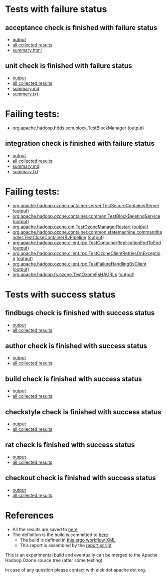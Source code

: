 # Tests with failure status

## acceptance check is finished with failure status

   * [output](https://raw.githubusercontent.com/elek/ozone-ci/master/pr/pr-hdds-2067-fv87d/acceptance/output.log)
   * [all collected results](https://github.com/elek/ozone-ci/tree/master/pr/pr-hdds-2067-fv87d/acceptance)
   * [summary.html](https://elek.github.io/ozone-ci/pr/pr-hdds-2067-fv87d/acceptance/summary.html)


## unit check is finished with failure status

   * [output](https://raw.githubusercontent.com/elek/ozone-ci/master/pr/pr-hdds-2067-fv87d/unit/output.log)
   * [all collected results](https://github.com/elek/ozone-ci/tree/master/pr/pr-hdds-2067-fv87d/unit)
   * [summary.md](https://github.com/elek/ozone-ci/tree/master/pr/pr-hdds-2067-fv87d/unit/summary.md)
   * [summary.txt](https://github.com/elek/ozone-ci/tree/master/pr/pr-hdds-2067-fv87d/unit/summary.txt)

# Failing tests: 

 * [org.apache.hadoop.hdds.scm.block.TestBlockManager](/tmp/log/pr/pr-hdds-2067-fv87d/unit/workdir/hadoop-hdds/server-scm/org.apache.hadoop.hdds.scm.block.TestBlockManager.txt) ([output](/tmp/log/pr/pr-hdds-2067-fv87d/unit/workdir/hadoop-hdds/server-scm/org.apache.hadoop.hdds.scm.block.TestBlockManager-output.txt/))

## integration check is finished with failure status

   * [output](https://raw.githubusercontent.com/elek/ozone-ci/master/pr/pr-hdds-2067-fv87d/integration/output.log)
   * [all collected results](https://github.com/elek/ozone-ci/tree/master/pr/pr-hdds-2067-fv87d/integration)
   * [summary.md](https://github.com/elek/ozone-ci/tree/master/pr/pr-hdds-2067-fv87d/integration/summary.md)
   * [summary.txt](https://github.com/elek/ozone-ci/tree/master/pr/pr-hdds-2067-fv87d/integration/summary.txt)

# Failing tests: 

 * [org.apache.hadoop.ozone.container.server.TestSecureContainerServer](/tmp/log/pr/pr-hdds-2067-fv87d/integration/workdir/hadoop-ozone/integration-test/org.apache.hadoop.ozone.container.server.TestSecureContainerServer.txt) ([output](/tmp/log/pr/pr-hdds-2067-fv87d/integration/workdir/hadoop-ozone/integration-test/org.apache.hadoop.ozone.container.server.TestSecureContainerServer-output.txt/))
 * [org.apache.hadoop.ozone.container.common.TestBlockDeletingService](/tmp/log/pr/pr-hdds-2067-fv87d/integration/workdir/hadoop-ozone/integration-test/org.apache.hadoop.ozone.container.common.TestBlockDeletingService.txt) ([output](/tmp/log/pr/pr-hdds-2067-fv87d/integration/workdir/hadoop-ozone/integration-test/org.apache.hadoop.ozone.container.common.TestBlockDeletingService-output.txt/))
 * [org.apache.hadoop.ozone.om.TestOzoneManagerRestart](/tmp/log/pr/pr-hdds-2067-fv87d/integration/workdir/hadoop-ozone/integration-test/org.apache.hadoop.ozone.om.TestOzoneManagerRestart.txt) ([output](/tmp/log/pr/pr-hdds-2067-fv87d/integration/workdir/hadoop-ozone/integration-test/org.apache.hadoop.ozone.om.TestOzoneManagerRestart-output.txt/))
 * [org.apache.hadoop.ozone.container.common.statemachine.commandhandler.TestCloseContainerByPipeline](/tmp/log/pr/pr-hdds-2067-fv87d/integration/workdir/hadoop-ozone/integration-test/org.apache.hadoop.ozone.container.common.statemachine.commandhandler.TestCloseContainerByPipeline.txt) ([output](/tmp/log/pr/pr-hdds-2067-fv87d/integration/workdir/hadoop-ozone/integration-test/org.apache.hadoop.ozone.container.common.statemachine.commandhandler.TestCloseContainerByPipeline-output.txt/))
 * [org.apache.hadoop.ozone.client.rpc.TestContainerReplicationEndToEnd](/tmp/log/pr/pr-hdds-2067-fv87d/integration/workdir/hadoop-ozone/integration-test/org.apache.hadoop.ozone.client.rpc.TestContainerReplicationEndToEnd.txt) ([output](/tmp/log/pr/pr-hdds-2067-fv87d/integration/workdir/hadoop-ozone/integration-test/org.apache.hadoop.ozone.client.rpc.TestContainerReplicationEndToEnd-output.txt/))
 * [org.apache.hadoop.ozone.client.rpc.TestOzoneClientRetriesOnException](/tmp/log/pr/pr-hdds-2067-fv87d/integration/workdir/hadoop-ozone/integration-test/org.apache.hadoop.ozone.client.rpc.TestOzoneClientRetriesOnException.txt) ([output](/tmp/log/pr/pr-hdds-2067-fv87d/integration/workdir/hadoop-ozone/integration-test/org.apache.hadoop.ozone.client.rpc.TestOzoneClientRetriesOnException-output.txt/))
 * [org.apache.hadoop.ozone.client.rpc.TestFailureHandlingByClient](/tmp/log/pr/pr-hdds-2067-fv87d/integration/workdir/hadoop-ozone/integration-test/org.apache.hadoop.ozone.client.rpc.TestFailureHandlingByClient.txt) ([output](/tmp/log/pr/pr-hdds-2067-fv87d/integration/workdir/hadoop-ozone/integration-test/org.apache.hadoop.ozone.client.rpc.TestFailureHandlingByClient-output.txt/))
 * [org.apache.hadoop.fs.ozone.TestOzoneFsHAURLs](/tmp/log/pr/pr-hdds-2067-fv87d/integration/workdir/hadoop-ozone/ozonefs/org.apache.hadoop.fs.ozone.TestOzoneFsHAURLs.txt) ([output](/tmp/log/pr/pr-hdds-2067-fv87d/integration/workdir/hadoop-ozone/ozonefs/org.apache.hadoop.fs.ozone.TestOzoneFsHAURLs-output.txt/))


# Tests with success status

## findbugs check is finished with success status

   * [output](https://raw.githubusercontent.com/elek/ozone-ci/master/pr/pr-hdds-2067-fv87d/findbugs/output.log)
   * [all collected results](https://github.com/elek/ozone-ci/tree/master/pr/pr-hdds-2067-fv87d/findbugs)


## author check is finished with success status

   * [output](https://raw.githubusercontent.com/elek/ozone-ci/master/pr/pr-hdds-2067-fv87d/author/output.log)
   * [all collected results](https://github.com/elek/ozone-ci/tree/master/pr/pr-hdds-2067-fv87d/author)


## build check is finished with success status

   * [output](https://raw.githubusercontent.com/elek/ozone-ci/master/pr/pr-hdds-2067-fv87d/build/output.log)
   * [all collected results](https://github.com/elek/ozone-ci/tree/master/pr/pr-hdds-2067-fv87d/build)


## checkstyle check is finished with success status

   * [output](https://raw.githubusercontent.com/elek/ozone-ci/master/pr/pr-hdds-2067-fv87d/checkstyle/output.log)
   * [all collected results](https://github.com/elek/ozone-ci/tree/master/pr/pr-hdds-2067-fv87d/checkstyle)


## rat check is finished with success status

   * [output](https://raw.githubusercontent.com/elek/ozone-ci/master/pr/pr-hdds-2067-fv87d/rat/output.log)
   * [all collected results](https://github.com/elek/ozone-ci/tree/master/pr/pr-hdds-2067-fv87d/rat)


## checkout check is finished with success status

   * [output](https://raw.githubusercontent.com/elek/ozone-ci/master/pr/pr-hdds-2067-fv87d/checkout/output.log)
   * [all collected results](https://github.com/elek/ozone-ci/tree/master/pr/pr-hdds-2067-fv87d/checkout)




# References

 * All the results are saved to [here](https://github.com/elek/ozone-ci/tree/master/pr/pr-hdds-2067-fv87d/)
 * The definition is the build is committed to [here](https://github.com/elek/argo-ozone)
    * The build is defined in [this argo workflow XML](https://github.com/elek/argo-ozone/blob/master/ozone-build.yaml)
    * This report is assembled by the [report script](https://github.com/elek/argo-ozone/blob/master/scripts/report.sh)

This is an experimental build and eventually can be merged to the Apache Hadoop Ozone source tree (after some testing).

In case of any question please contact with elek dot apache dot org.
